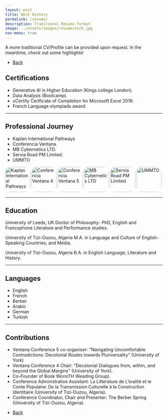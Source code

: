 ```yaml
---
layout: post
title: Work History
permalink: /resume/
description: Traditional Resume Format
image: ../assets/images/resumestock.jpg
nav-menu: true
---
```

A more traditional CV/Profile can be provided upon request. In the meantime, check out some highlights! 

<ul class="actions">
<li><a href="/" class="button next scrolly">Back</a></li>
</ul>

## Certifications
- Generative AI in Higher Education (Kings college London).
- Data Analysis (Bootcamp).
- uCertify Certficate of Completion for Microsoft Excel 2019.
- French Language olympiads award. 


<hr class="major" />

## Professional Journey
- Kaplan International Pathways
- Conferencia Ventana.
- MB Cybernetics LTD.
- Servia Road PM Limited.
- UMMTO
  
<div id="logoBanner">
    <img src="../assets/images/KAplan.jpeg" alt="Kaplan International Pathways" style="width: 80px; height: 80px; border-radius: 20%;" class="logo" />
    <img src="../assets/images/Ventana.jpeg" alt="Conferencia Ventana 4" style="width: 80px; height: 80px; border-radius: 20%;" class="logo" />
    <img src="../assets/images/Venta.jpeg" alt="Conferencia Ventana 5" style="width: 80px; height: 80px; border-radius: 20%;" class="logo" />
    <img src="../assets/images/mbc.jpeg" alt="MB Cybernetics LTD" style="width: 80px; height: 80px; border-radius: 20%;" class="logo" />
    <img src="../assets/images/Austin.jpeg" alt="Servia Road PM Limited" style="width: 80px; height: 80px; border-radius: 20%;" class="logo" />
    <img src="../assets/images/UMMTO.jpeg" alt="UMMTO" style="width: 80px; height: 80px; border-radius: 20%;" class="logo" />
  </div>

 <hr class="major" />

## Education

University of Leeds, UK
Doctor of Philosophy- PhD, English and Francophone Literature and Performance studies.

University of Tizi-Ouzou, Algeria
M.A. in Language and Culture of English-Speaking Countries, and Media.

University of Tizi-Ouzou, Algeria
B.A. in English Language, Literature and History.


<hr class="major" />

## Languages

- English
- French
- Berber
- Arabic
- German
- Turkish

<hr class="major" />

## Contributions
- Ventana Conference 5 co-organiser: "Navigating Uncomfortable Contradictions: Decolonial Routes towards Pluriversality" (University of York)
- Ventana Conference 4 Chair: "Decolonial Dialogues from, within, and beyond the Global Margins" (University of York).
- Co-Founder of Book WormTH (Reading Group).
- Conference Administrative Assistant: La Littérature de L’oralité et le Conte Populaire: De la Transmission Culturelle à la Construction Identitaire (University of Tizi-Ouzou, Algeria). 
- Conference Coordinator, Chair and Presenter: The Berber Spring (University of Tizi-Ouzou, Algeria). 



<ul class="actions">
<li><a href="/" class="button next scrolly">Back</a></li>
</ul>
